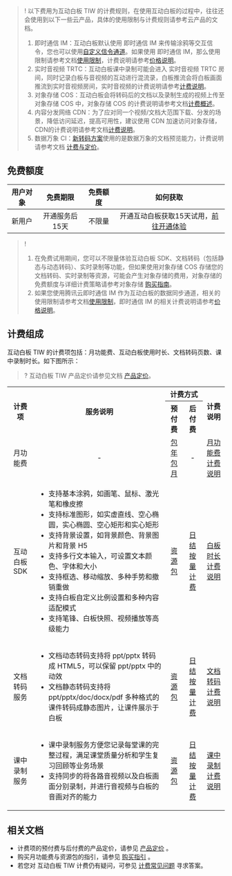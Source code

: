 > ! 以下费用为互动白板 TIW 的计费规则，在使用互动白板的过程中，往往还会使用到以下一些云产品，具体的使用限制与计费规则请参考云产品的文档。
>
> 1. 即时通信 IM：互动白板默认使用 即时通信 IM 来传输涂鸦等交互信令，您也可以使用[自定义信令通道](https://cloud.tencent.com/document/product/1137/46203)。如果使用 即时通信 IM，那么使用限制请参考文档[使用限制](https://cloud.tencent.com/document/product/269/32429)，计费说明请参考[价格说明](https://cloud.tencent.com/document/product/269/11673)。
> 2. 实时音视频 TRTC：互动白板课中录制可能会进入 实时音视频 TRTC 房间，同时记录白板与音视频的互动进行混流录，白板推流会将白板画面推流到实时音视频房间，实时音视频的计费说明请参考[计费说明](https://cloud.tencent.com/document/product/647/44247)。
> 3. 对象存储 COS：互动白板会将转码后的文档以及录制生成的视频上传至对象存储 COS 中，对象存储 COS 的计费说明请参考文档[计费概述](https://cloud.tencent.com/document/product/436/16871)。
> 4. 内容分发网络 CDN：为了应对同一个视频/文档大范围下载、分发的场景，降低访问延迟，提高可用性，建议使用 CDN 加速访问对象存储，CDN的计费说明请参考文档[计费说明](https://cloud.tencent.com/document/product/228/2949)。
> 5. 数据万象 CI：[新转码方案](https://cloud.tencent.com/document/product/1137/55888)使用的是数据万象的文档预览能力，计费说明请参考文档 [计费与定价](https://cloud.tencent.com/document/product/460/6970#.E6.96.87.E6.A1.A3.E9.A2.84.E8.A7.88.E8.B4.B9.E7.94.A8)。

## 免费额度

| 用户对象 | 免费期限 | 免费额度 | 如何获取 | 
| :---: | :---: | :---: | :---: |
| 新用户 | 开通服务后15天 | 不限量 | 开通互动白板获取15天试用，[前往开通体验](https://console.cloud.tencent.com/tiw) | 

>! 
>
>1. 在免费试用期间，您可以不限量体验互动白板 SDK、文档转码（包括静态与动态转码）、实时录制等功能，但如果使用对象存储 COS 存储您的文档转码、实时录制等资源，可能会产生对象存储的费用，对象存储的免费额度与详细计费策略请参考对象存储 [购买指南](https://cloud.tencent.com/document/product/436/16871)。
>2. 如果您使用腾讯云即时通信 IM 作为互动白板的数据同步通道，相关的使用限制请参考文档[使用限制](https://cloud.tencent.com/document/product/269/32429)，即时通信 IM 的相关计费说明请参考[价格说明](https://cloud.tencent.com/document/product/269/11673)。
## 计费组成

互动白板 TIW 的计费项包括：月功能费、互动白板使用时长、文档转码页数、课中录制时长。如下图所示：

>? 互动白板 TIW 产品定价请参见文档 [产品定价](/购买指南/产品定价.md)。

<table>
    <tbody>
    <tr>
        <th rowspan="2" style="text-align:center">
            计费项
        </th>
        <th rowspan="2" style="text-align:center">
            服务说明
        </th>
        <th colspan="2" style="text-align:center">
            计费方式
        </th>
        <th rowspan="2" style="text-align:center">
            计费说明
        </th>
    </tr>
    <tr>
        <th style="text-align:center">
        预付费
        </th>
        <th style="text-align:center">
        后付费
        </th>
    </tr>
    <tr>
        <td style="text-align:center">
            月功能费
        </td>
        <td style="text-align:center">
            -
        </td>
        <td style="text-align:center">
            <a href="/购买指南/产品定价.md"> 包年包月 </a>
        </td>
        <td style="text-align:center">
            -
        </td>
        <td style="text-align:center">
            <a href="https://cloud.tencent.com/document/product/1137/46360"> 月功能费计费说明 </a>
        </td>
    </tr>
    <tr>
        <td style="text-align:center">
            互动白板 SDK
        </td>
        <td>
        <ul>
            <li>支持基本涂鸦，如画笔、鼠标、激光笔和橡皮擦</li>
            <li>支持标准图形，如实虚直线、空心椭圆，实心椭圆、空心矩形和实心矩形</li>
            <li>支持背景设置，如背景颜色、背景图片和背景 H5</li>
            <li>支持多行文本输入，可设置文本颜色、字体和大小</li>
            <li>支持框选、移动缩放、多种手势和撤销重做</li>
            <li>支持白板自定义比例设置和多种内容适配模式</li>
            <li>支持笔锋、白板快照、视频播放等高级能力</li>
        </ul>
        </td>
        <td style="text-align:center">
            <a href="/购买指南/产品定价.md"> 资源包 </a>
        </td>
        <td style="text-align:center">
            <a href="/购买指南/产品定价.md"> 日结按量计费 </a>
        </td>
        <td style="text-align:center">
            <a href="https://cloud.tencent.com/document/product/1137/46362"> 白板时长计费说明 </a>
        </td>
    </tr>
    <tr>
        <td style="text-align:center">
            文档转码服务
        </td>
        <td>
        <ul>
            <li>文档动态转码支持将 ppt/pptx 转码成 HTML5，可以保留 ppt/pptx 中的动效</li>
            <li>文档静态转码支持将 ppt/pptx/doc/docx/pdf 多种格式的课件转码成静态图片，让课件展示于白板</li>
        </ul>
        </td>
        <td style="text-align:center">
            <a href="/购买指南/产品定价.md"> 资源包 </a>
        </td>
        <td style="text-align:center">
            <a href="/购买指南/产品定价.md"> 日结按量计费 </a>
        </td>
        <td style="text-align:center">
           <a href="https://cloud.tencent.com/document/product/1137/46357"> 文档转码计费说明  </a>
        </td>
    </tr>
    <tr>
        <td style="text-align:center">
            课中录制服务
        </td>
        <td>
        <ul>
            <li>课中录制服务方便您记录每堂课的完整过程，满足课堂质量分析和学生复习回顾等业务场景</li>
            <li>支持同步的将各路音视频以及白板画面分别录制，并进行音视频与白板的音画对齐的能力</li>
        </ul>
        </td>
        <td style="text-align:center">
            <a href="/购买指南/产品定价.md"> 资源包 </a>
        </td>
        <td style="text-align:center">
            <a href="/购买指南/产品定价.md"> 日结按量计费 </a>
        </td> 
        <td style="text-align:center">
            <a href="https://cloud.tencent.com/document/product/1137/46366"> 课中录制计费说明 </a>
        </td>
    </tr>
</tbody></table>

## 相关文档

- 计费项的预付费与后付费的产品定价，请参见 [产品定价](/购买指南/产品定价.md) 。
- 购买月功能费与资源包的指引，请参见 [购买指引](/购买指南/购买指引.md) 。
- 若您对 互动白板 TIW 计费仍有疑问，可参见 [计费常见问题](/购买指南/计费常见问题.md) 寻求答案。
